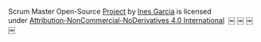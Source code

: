 Scrum Master Open-Source [Project](https://getagile.co.uk/) by [Ines Garcia](https://github.com/GarciaInes) is licensed under [Attribution-NonCommercial-NoDerivatives 4.0 International](https://creativecommons.org/licenses/by-nc-nd/4.0/?ref=chooser-v1) 
￼
￼
￼
￼
